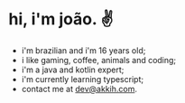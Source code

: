 # hi, i'm joão. :v:
- i'm brazilian and i'm 16 years old;
- i like gaming, coffee, animals and coding;
- i'm a java and kotlin expert;
- i'm currently learning typescript;
- contact me at [dev@akkih.com](mailto:dev@akkih.com).
